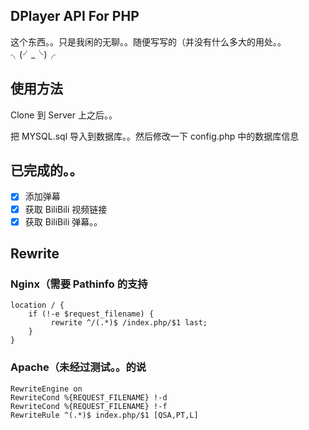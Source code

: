 ## DPlayer API For PHP
这个东西。。只是我闲的无聊。。随便写写的（并没有什么多大的用处。。╮(╯_╰)╭

## 使用方法
Clone 到 Server 上之后。。

把 MYSQL.sql 导入到数据库。。然后修改一下 config.php 中的数据库信息


## 已完成的。。
* [x] 添加弹幕
* [x] 获取 BiliBili 视频链接
* [x] 获取 BiliBili 弹幕。。

## Rewrite

### Nginx（需要 Pathinfo 的支持
```
location / {
    if (!-e $request_filename) {
         rewrite ^/(.*)$ /index.php/$1 last;
    }   
}
```

### Apache（未经过测试。。的说
```
RewriteEngine on
RewriteCond %{REQUEST_FILENAME} !-d
RewriteCond %{REQUEST_FILENAME} !-f
RewriteRule ^(.*)$ index.php/$1 [QSA,PT,L]
```